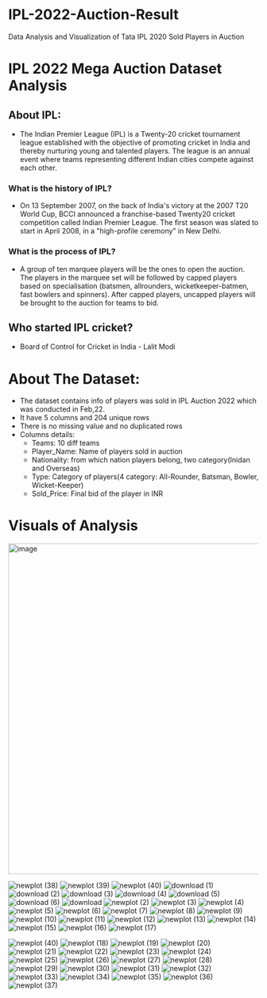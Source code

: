 # IPL-2022-Auction-Result
Data Analysis and Visualization of Tata IPL 2020 Sold Players in Auction
# IPL 2022 Mega Auction Dataset Analysis

## About IPL:
- The Indian Premier League (IPL) is a Twenty-20 cricket tournament league established with the objective of promoting cricket in India and thereby nurturing young and talented players. The league is an annual event where teams representing different Indian cities compete against each other.

### What is the history of IPL?
- On 13 September 2007, on the back of India's victory at the 2007 T20 World Cup, BCCI announced a franchise-based Twenty20 cricket competition called Indian Premier League. The first season was slated to start in April 2008, in a "high-profile ceremony" in New Delhi.

### What is the process of IPL?
- A group of ten marquee players will be the ones to open the auction. The players in the marquee set will be followed by capped players based on specialisation (batsmen, allrounders, wicketkeeper-batmen, fast bowlers and spinners). After capped players, uncapped players will be brought to the auction for teams to bid.

## Who started IPL cricket?
- Board of Control for Cricket in India - Lalit Modi

# About The Dataset:
- The dataset contains info of players was sold in IPL Auction 2022 which was conducted in Feb,22.
- It have 5 columns and 204 unique rows 
- There is no missing value and no duplicated rows
- Columns details:
     - Teams: 10 diff teams
     - Player_Name: Name of players sold in auction
     - Nationality: from which nation players belong, two category(Inidan and Overseas)
     - Type: Category of players(4 category: All-Rounder, Batsman, Bowler, Wicket-Keeper)
     - Sold_Price: Final bid of the player in INR
     
  
# Visuals of Analysis

<img width="666" alt="image" src="https://user-images.githubusercontent.com/40932902/161590327-a0b482a7-f359-4edd-82e2-2b4abe4cd620.png">

![newplot (38)](https://user-images.githubusercontent.com/40932902/161263082-29e20211-4404-477e-971c-011e2e0933fd.png)
![newplot (39)](https://user-images.githubusercontent.com/40932902/161263084-cda739b4-d472-4a20-9838-a53e51438496.png)
![newplot (40)](https://user-images.githubusercontent.com/40932902/161263088-30ae4774-9a82-4f1b-b071-39d3fabd6d81.png)
![download (1)](https://user-images.githubusercontent.com/40932902/161263092-73cdd0f3-42e5-4b85-a24c-b7ab61eb3bbe.png)
![download (2)](https://user-images.githubusercontent.com/40932902/161263095-eb26db2f-07c6-438c-a88c-16b1dca6f005.png)
![download (3)](https://user-images.githubusercontent.com/40932902/161263098-e317aa69-62bd-491b-bacf-d767b9f0c7a5.png)
![download (4)](https://user-images.githubusercontent.com/40932902/161263102-ae271fa5-e5a0-477d-8b71-ec40bf824aee.png)
![download (5)](https://user-images.githubusercontent.com/40932902/161263104-fdb806ae-46c6-490b-8258-305c2f281780.png)
![download (6)](https://user-images.githubusercontent.com/40932902/161263106-0e74bf31-dbe3-454f-a606-210146873c71.png)
![download](https://user-images.githubusercontent.com/40932902/161263110-950b9043-c190-4f1b-afab-0182892b58de.png)
![newplot (2)](https://user-images.githubusercontent.com/40932902/161263116-24fa00b3-1b6b-4284-bddd-0f496368b78b.png)
![newplot (3)](https://user-images.githubusercontent.com/40932902/161263118-7cce7be0-747c-4245-b5e2-3c3f2dcd51ff.png)
![newplot (4)](https://user-images.githubusercontent.com/40932902/161263119-b3f9e408-3ae8-4db3-ade2-e2c784ac2097.png)
![newplot (5)](https://user-images.githubusercontent.com/40932902/161263123-70278d62-f337-4e5c-aeba-6891200b24db.png)
![newplot (6)](https://user-images.githubusercontent.com/40932902/161263127-b250c3db-4312-48d5-8020-172211d15904.png)
![newplot (7)](https://user-images.githubusercontent.com/40932902/161263129-15c606bc-d621-4868-8b65-09771335d980.png)
![newplot (8)](https://user-images.githubusercontent.com/40932902/161263132-86569a82-de1b-4079-8051-b7be7398ac9d.png)
![newplot (9)](https://user-images.githubusercontent.com/40932902/161263136-345cb3a1-f5b3-470c-a152-5b068518b835.png)
![newplot (10)](https://user-images.githubusercontent.com/40932902/161263139-cf0e5e84-1eeb-46df-9859-ae045af17583.png)
![newplot (11)](https://user-images.githubusercontent.com/40932902/161263143-d92db2cd-ec06-4ce6-9461-9dabd4a192dd.png)
![newplot (12)](https://user-images.githubusercontent.com/40932902/161263148-d5056469-737d-4033-8c2a-6a617cd7b4a8.png)
![newplot (13)](https://user-images.githubusercontent.com/40932902/161263151-7275b425-2f15-4ba4-b609-f4b47c514b53.png)
![newplot (14)](https://user-images.githubusercontent.com/40932902/161263154-0a599174-78ab-4c31-b7e3-ce770f735345.png)
![newplot (15)](https://user-images.githubusercontent.com/40932902/161263159-0cf51f8f-ba75-4898-a903-1aea452d43f9.png)
![newplot (16)](https://user-images.githubusercontent.com/40932902/161263162-4bc9b044-74dd-45d6-838d-d97653fcb5f8.png)
![newplot (17)](https://user-images.githubusercontent.com/40932902/161263165-2e355d7b-b27a-49e5-8dbe-bd19703f35f4.png)

![newplot (40)](https://user-images.githubusercontent.com/40932902/161263005-5e01d6cc-93f5-4a43-892e-ff3ae2e301ba.png)
![newplot (18)](https://user-images.githubusercontent.com/40932902/161263021-e2743d1d-a9c7-4f5a-8a8f-ee7832c0d908.png)
![newplot (19)](https://user-images.githubusercontent.com/40932902/161263027-05bf570c-f899-4b10-ad3a-9cf1b5535625.png)
![newplot (20)](https://user-images.githubusercontent.com/40932902/161263030-e130d4f6-cf20-42d8-bf66-6e8c2e4ffa50.png)
![newplot (21)](https://user-images.githubusercontent.com/40932902/161263031-ed99e089-fdf6-402c-bd47-da3fcd17b8ee.png)
![newplot (22)](https://user-images.githubusercontent.com/40932902/161263035-5f8be173-c618-48b4-b567-96b9f99a2627.png)
![newplot (23)](https://user-images.githubusercontent.com/40932902/161263039-4c4b6c12-0e5f-48f5-90ae-86686947a78a.png)
![newplot (24)](https://user-images.githubusercontent.com/40932902/161263043-04b4169d-edd4-472e-9ad9-2d8b0dfa0399.png)
![newplot (25)](https://user-images.githubusercontent.com/40932902/161263047-84c2f421-b8c5-4b38-8c40-4d4f4ed70d78.png)
![newplot (26)](https://user-images.githubusercontent.com/40932902/161263051-64bd0972-7fb7-4dcd-89b2-035891336550.png)
![newplot (27)](https://user-images.githubusercontent.com/40932902/161263052-e55a1197-9318-4b26-a351-e49cd256e07c.png)
![newplot (28)](https://user-images.githubusercontent.com/40932902/161263054-a98ea2d6-1f93-4ed3-a678-155f340c548f.png)
![newplot (29)](https://user-images.githubusercontent.com/40932902/161263056-2a069d06-8ef1-46a4-8e81-77126cd01c0d.png)
![newplot (30)](https://user-images.githubusercontent.com/40932902/161263060-e06ef27e-9df6-4672-8134-307bcbca7b37.png)
![newplot (31)](https://user-images.githubusercontent.com/40932902/161263063-3fe60428-a65d-4452-8b2b-9987194d5458.png)
![newplot (32)](https://user-images.githubusercontent.com/40932902/161263065-afc2a2fa-88dd-4860-a442-9a225956a579.png)
![newplot (33)](https://user-images.githubusercontent.com/40932902/161263068-32631131-b067-4673-9b56-ee7b7e4c196e.png)
![newplot (34)](https://user-images.githubusercontent.com/40932902/161263070-9d800691-6c0d-40a0-ab27-13c868d91ba2.png)
![newplot (35)](https://user-images.githubusercontent.com/40932902/161263073-a310ed01-79d6-4b6d-b66e-00a57ccb95aa.png)
![newplot (36)](https://user-images.githubusercontent.com/40932902/161263076-9af15cdc-0469-45bd-bf51-eac166d0fe87.png)
![newplot (37)](https://user-images.githubusercontent.com/40932902/161263077-5589a58a-2e2d-4a3f-a1ad-bcee5f8c8c33.png)
